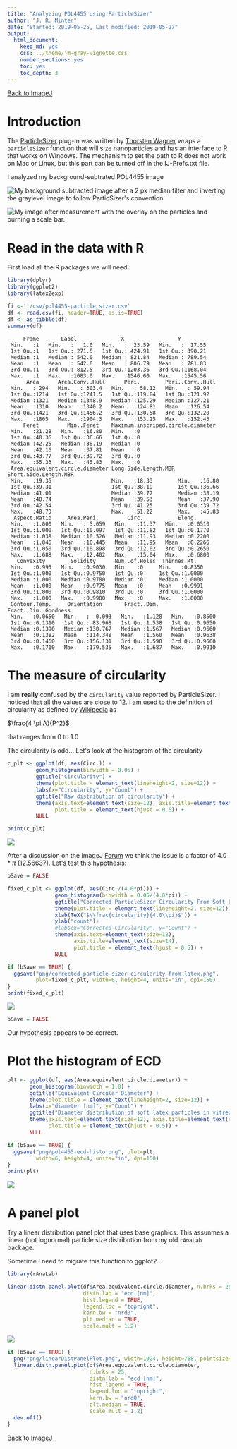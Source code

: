 ```yaml
---
title: "Analyzing POL4455 using ParticleSizer"
author: "J. R. Minter"
date: "Started: 2019-05-25, Last modified: 2019-05-27"
output:
  html_document:
    keep_md: yes
    css: ../theme/jm-gray-vignette.css
    number_sections: yes
    toc: yes
    toc_depth: 3
---
```


[Back to ImageJ](ImageJ.html)


# Introduction

The [ParticleSizer](https://imagej.net/ParticleSizer) plug-in was written by
[Thorsten Wagner](https://github.com/thorstenwagner) wraps a `particleSizer`
function that will size nanoparticles and has an interface to R that works
on Windows. The mechanism to set the path to R does not work on Mac or
Linux, but this part can be turned off in the IJ-Prefs.txt file.

I analyzed my background-subtrated POL4455 image

![My background subtracted image after a 2 px median filter and inverting the graylevel image to follow ParticSizer's convention ](png/POL-4455-16bit-Img01-bks-mf_inv.png)

![My image after measurement with the overlay on the particles and burning a scale bar. ](png/POL-4455-16bit-Img01-bks-ana.png)

# Read in the data with R

First load all the R packages we will need.


```r
library(dplyr)
library(ggplot2)
library(latex2exp)
```


```r
fi <-'./csv/pol4455-particle_sizer.csv'
df <- read.csv(fi, header=TRUE, as.is=TRUE)
df <- as_tibble(df)
summary(df)
```

```
     Frame       Label              X                 Y          
 Min.   :1   Min.   :   1.0   Min.   :  23.59   Min.   :  17.55  
 1st Qu.:1   1st Qu.: 271.5   1st Qu.: 424.91   1st Qu.: 390.21  
 Median :1   Median : 542.0   Median : 821.84   Median : 789.54  
 Mean   :1   Mean   : 542.0   Mean   : 806.79   Mean   : 781.03  
 3rd Qu.:1   3rd Qu.: 812.5   3rd Qu.:1203.36   3rd Qu.:1168.04  
 Max.   :1   Max.   :1083.0   Max.   :1546.60   Max.   :1545.56  
      Area      Area.Conv..Hull      Peri.        Peri..Conv..Hull
 Min.   : 294   Min.   : 303.4   Min.   : 58.12   Min.   : 59.94  
 1st Qu.:1214   1st Qu.:1241.5   1st Qu.:119.84   1st Qu.:121.92  
 Median :1321   Median :1348.9   Median :125.29   Median :127.21  
 Mean   :1310   Mean   :1340.2   Mean   :124.81   Mean   :126.54  
 3rd Qu.:1421   3rd Qu.:1456.2   3rd Qu.:130.58   3rd Qu.:132.20  
 Max.   :1865   Max.   :1904.3   Max.   :153.25   Max.   :152.43  
     Feret         Min..Feret    Maximum.inscriped.circle.diameter
 Min.   :21.28   Min.   :16.80   Min.   :0                        
 1st Qu.:40.36   1st Qu.:36.66   1st Qu.:0                        
 Median :42.25   Median :38.19   Median :0                        
 Mean   :42.16   Mean   :37.81   Mean   :0                        
 3rd Qu.:43.77   3rd Qu.:39.72   3rd Qu.:0                        
 Max.   :55.33   Max.   :45.83   Max.   :0                        
 Area.equivalent.circle.diameter Long.Side.Length.MBR Short.Side.Length.MBR
 Min.   :19.35                   Min.   :18.33        Min.   :16.80        
 1st Qu.:39.31                   1st Qu.:38.19        1st Qu.:36.66        
 Median :41.01                   Median :39.72        Median :38.19        
 Mean   :40.74                   Mean   :39.53        Mean   :37.90        
 3rd Qu.:42.54                   3rd Qu.:41.25        3rd Qu.:39.72        
 Max.   :48.73                   Max.   :51.22        Max.   :45.83        
  Aspect.Ratio     Area.Peri.         Circ.           Elong.      
 Min.   :1.000   Min.   : 5.059   Min.   :11.37   Min.   :0.0510  
 1st Qu.:1.000   1st Qu.:10.097   1st Qu.:11.82   1st Qu.:0.1770  
 Median :1.038   Median :10.526   Median :11.93   Median :0.2200  
 Mean   :1.046   Mean   :10.445   Mean   :11.95   Mean   :0.2266  
 3rd Qu.:1.050   3rd Qu.:10.898   3rd Qu.:12.02   3rd Qu.:0.2650  
 Max.   :1.688   Max.   :12.402   Max.   :15.04   Max.   :0.6800  
   Convexity        Solidity      Num..of.Holes  Thinnes.Rt.    
 Min.   :0.995   Min.   :0.9030   Min.   :0     Min.   :0.8350  
 1st Qu.:1.000   1st Qu.:0.9750   1st Qu.:0     1st Qu.:1.0000  
 Median :1.000   Median :0.9780   Median :0     Median :1.0000  
 Mean   :1.000   Mean   :0.9775   Mean   :0     Mean   :0.9991  
 3rd Qu.:1.000   3rd Qu.:0.9810   3rd Qu.:0     3rd Qu.:1.0000  
 Max.   :1.000   Max.   :0.9900   Max.   :0     Max.   :1.0000  
 Contour.Temp.     Orientation       Fract..Dim.    Fract..Dim..Goodness
 Min.   :0.0650   Min.   :  0.093   Min.   :1.128   Min.   :0.8500      
 1st Qu.:0.1310   1st Qu.: 83.968   1st Qu.:1.538   1st Qu.:0.9650      
 Median :0.1390   Median :130.767   Median :1.567   Median :0.9660      
 Mean   :0.1382   Mean   :114.348   Mean   :1.560   Mean   :0.9638      
 3rd Qu.:0.1460   3rd Qu.:156.131   3rd Qu.:1.590   3rd Qu.:0.9660      
 Max.   :0.1710   Max.   :179.535   Max.   :1.687   Max.   :0.9910      
```


# The measure of circularity

I am **really** confused by the `circularity` value reported by ParticleSizer.
I noticed that all the values are close to 12. I am used to the definition of
circularity as defined by [Wikipedia](https://en.wikipedia.org/wiki/Shape_factor_(image_analysis_and_microscopy)#Circularity)
as

$\frac{4  \pi A}{P^2}$

that ranges from 0 to 1.0

The circularity is odd... Let's look at the histogram of the
circularity


```r
c_plt <- ggplot(df, aes(Circ.)) +
         geom_histogram(binwidth = 0.05) +
         ggtitle("Circularity") +
         theme(plot.title = element_text(lineheight=2, size=12)) +
         labs(x="Circularity", y="Count") +
         ggtitle("Raw distribution of circularity") +
         theme(axis.text=element_text(size=12), axis.title=element_text(size=14),
               plot.title = element_text(hjust = 0.5)) +
         NULL

print(c_plt)
```

![](ana-pol4455_files/figure-html/rawCircHisto-1.png)<!-- -->





After a discussion on the ImageJ
[Forum](https://forum.image.sc/t/circularity-measure-in-particlesizer-plug-in/26068)
we think the issue is a factor of $4.0 * \pi$ (12.56637). 
Let's test this hypothesis:


```r
bSave = FALSE

fixed_c_plt <- ggplot(df, aes(Circ./(4.0*pi))) +
               geom_histogram(binwidth = 0.05/(4.0*pi)) +
               ggtitle("Corrected ParticleSizer Circularity From Soft Latex") +
               theme(plot.title = element_text(lineheight=2, size=12)) +
               xlab(TeX("$\\frac{circularity}{4.0\\pi}$")) +
               ylab("count")+
               #labs(x="Corrected Circularity", y="Count") +
               theme(axis.text=element_text(size=12),
                     axis.title=element_text(size=14),
                     plot.title = element_text(hjust = 0.5)) +
               NULL

if (bSave == TRUE) {
  ggsave("png/corrected-particle-sizer-circularity-from-latex.png",
         plot=fixed_c_plt, width=6, height=4, units="in", dpi=150)
}
print(fixed_c_plt)
```

![](ana-pol4455_files/figure-html/fixedCircHisto-1.png)<!-- -->

```r
bSave = FALSE
```

Our hypothesis appears to be correct.


# Plot the histogram of ECD


```r
plt <- ggplot(df, aes(Area.equivalent.circle.diameter)) +
       geom_histogram(binwidth = 1.0) +
       ggtitle("Equivalent Circular Diameter") +
       theme(plot.title = element_text(lineheight=2, size=12)) +
       labs(x="diameter [nm]", y="Count") +
       ggtitle("Diameter distribution of soft latex particles in vitreous ice") +
       theme(axis.text=element_text(size=12), axis.title=element_text(size=14),
             plot.title = element_text(hjust = 0.5)) +
       NULL

if (bSave == TRUE) {
  ggsave("png/pol4455-ecd-histo.png", plot=plt,
         width=6, height=4, units="in", dpi=150)
}
print(plt)
```

![](ana-pol4455_files/figure-html/plotECD-1.png)<!-- -->
# A panel plot

Try a linear distribution panel plot that uses base graphics. This assunmes
a linear (not lognormal) particle size distribution from my old `rAnaLab`
package.

Sometime I need to migrate this function to ggplot2...



```r
library(rAnaLab)

linear.distn.panel.plot(df$Area.equivalent.circle.diameter, n.brks = 25,
                        distn.lab = "ecd [nm]",
                        hist.legend = TRUE,
                        legend.loc = "topright",
                        kern.bw = "nrd0",
                        plt.median = TRUE,
                        scale.mult = 1.2)
```

![](ana-pol4455_files/figure-html/linearDistPanelPlot-1.png)<!-- -->

```r
if (bSave == TRUE) {
  png("png/linearDistPanelPlot.png", width=1024, height=768, pointsize=24)
  linear.distn.panel.plot(df$Area.equivalent.circle.diameter,
                          n.brks = 25,
                          distn.lab = "ecd [nm]",
                          hist.legend = TRUE,
                          legend.loc = "topright",
                          kern.bw = "nrd0",
                          plt.median = TRUE,
                          scale.mult = 1.2)
  dev.off()
}
```

[Back to ImageJ](ImageJ.html)
